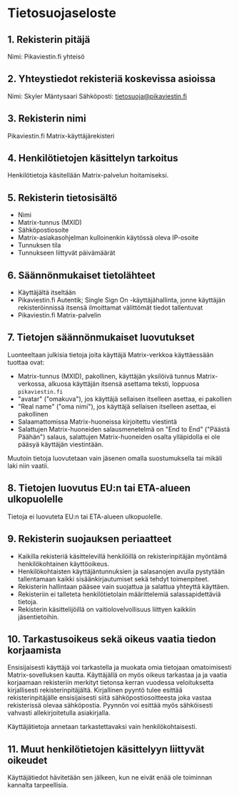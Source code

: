 # Tietosuojaseloste

## 1. Rekisterin pitäjä
Nimi: Pikaviestin.fi yhteisö

## 2. Yhteystiedot rekisteriä koskevissa asioissa
Nimi: Skyler Mäntysaari
Sähköposti: tietosuoja@pikaviestin.fi

## 3. Rekisterin nimi
Pikaviestin.fi Matrix-käyttäjärekisteri

## 4. Henkilötietojen käsittelyn tarkoitus
Henkilötietoja käsitellään Matrix-palvelun hoitamiseksi.

## 5. Rekisterin tietosisältö
 - Nimi
 - Matrix-tunnus (MXID)
 - Sähköpostiosoite
 - Matrix-asiakasohjelman kulloinenkin käytössä oleva IP-osoite
 - Tunnuksen tila
 - Tunnukseen liittyvät päivämäärät

## 6. Säännönmukaiset tietolähteet
 - Käyttäjältä itseltään
 - Pikaviestin.fi Autentik; Single Sign On -käyttäjähallinta, jonne käyttäjän rekisteröinnissä itsensä ilmoittamat välittömät tiedot tallentuvat
 - Pikaviestin.fi Matrix-palvelin

## 7. Tietojen säännönmukaiset luovutukset
Luonteeltaan julkisia tietoja joita käyttäjä Matrix-verkkoa käyttäessään tuottaa ovat:
 - Matrix-tunnus (MXID), pakollinen, käyttäjän yksilöivä tunnus Matrix-verkossa, alkuosa käyttäjän itsensä asettama teksti, loppuosa `pikaviestin.fi`
 - "avatar" ("omakuva"), jos käyttäjä sellaisen itselleen asettaa, ei pakollien
 - "Real name" ("oma nimi"), jos käyttäjä sellaisen itselleen asettaa, ei pakollinen
 - Salaamattomissa Matrix-huoneissa kirjoitettu viestintä
 - Salattujen Matrix-huoneiden salausmenetelmä on "End to End" ("Päästä Päähän") salaus, salattujen Matrix-huoneiden osalta ylläpidolla ei ole pääsyä käyttäjän viestintään.

Muutoin tietoja luovutetaan vain jäsenen omalla suostumuksella tai mikäli laki niin vaatii.

## 8. Tietojen luovutus EU:n tai ETA-alueen ulkopuolelle
Tietoja ei luovuteta EU:n tai ETA-alueen ulkopuolelle.

## 9. Rekisterin suojauksen periaatteet
 - Kaikilla rekisteriä käsittelevillä henkilöillä on rekisterinpitäjän myöntämä henkilökohtainen käyttöoikeus.
 - Henkilökohtaisten käyttäjäntunnuksien ja salasanojen avulla pystytään tallentamaan kaikki sisäänkirjautumiset sekä tehdyt toimenpiteet.
 - Rekisterin hallintaan pääsee vain suojattua ja salattua yhteyttä käyttäen.
 - Rekisteriin ei talleteta henkilötietolain määrittelemiä salassapidettäviä tietoja.
 - Rekisterin käsittelijöillä on vaitiolovelvollisuus liittyen kaikkiin jäsentietoihin.

## 10. Tarkastusoikeus sekä oikeus vaatia tiedon korjaamista
Ensisijaisesti käyttäjä voi tarkastella ja muokata omia tietojaan omatoimisesti Matrix-sovelluksen kautta. Käyttäjällä on myös oikeus tarkastaa ja ja vaatia korjaamaan rekisteriin merkityt tietonsa kerran vuodessa veloituksetta kirjallisesti rekisterinpitäjältä. Kirjallinen pyyntö tulee esittää rekisterinpitäjälle ensisijaisesti siitä sähköpostiosoitteesta joka vastaa rekisterissä olevaa sähköpostia. Pyynnön voi esittää myös sähköisesti vahvasti allekirjoitetulla asiakirjalla.

Käyttäjätietoja annetaan tarkastettavaksi vain henkilökohtaisesti.

## 11. Muut henkilötietojen käsittelyyn liittyvät oikeudet
Käyttäjätiedot hävitetään sen jälkeen, kun ne eivät enää ole toiminnan kannalta tarpeellisia.
